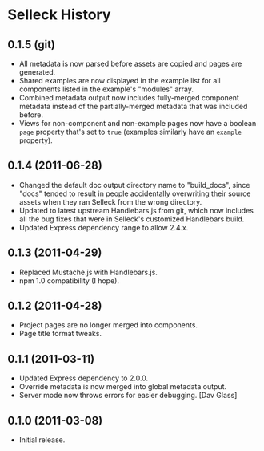 Selleck History
===============

0.1.5 (git)
-----------

* All metadata is now parsed before assets are copied and pages are generated.
* Shared examples are now displayed in the example list for all components
  listed in the example's "modules" array.
* Combined metadata output now includes fully-merged component metadata instead
  of the partially-merged metadata that was included before.
* Views for non-component and non-example pages now have a boolean `page`
  property that's set to `true` (examples similarly have an `example` property).


0.1.4 (2011-06-28)
------------------

* Changed the default doc output directory name to "build_docs", since "docs"
  tended to result in people accidentally overwriting their source assets when
  they ran Selleck from the wrong directory.
* Updated to latest upstream Handlebars.js from git, which now includes all
  the bug fixes that were in Selleck's customized Handlebars build.
* Updated Express dependency range to allow 2.4.x.


0.1.3 (2011-04-29)
------------------

* Replaced Mustache.js with Handlebars.js.
* npm 1.0 compatibility (I hope).


0.1.2 (2011-04-28)
------------------

* Project pages are no longer merged into components.
* Page title format tweaks.


0.1.1 (2011-03-11)
------------------

* Updated Express dependency to 2.0.0.
* Override metadata is now merged into global metadata output.
* Server mode now throws errors for easier debugging. [Dav Glass]


0.1.0 (2011-03-08)
------------------

* Initial release.
